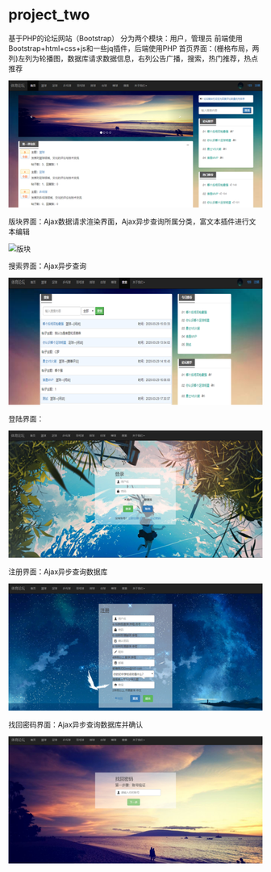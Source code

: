 # project_two
基于PHP的论坛网站（Bootstrap）
分为两个模块：用户，管理员
前端使用Bootstrap+html+css+js和一些jq插件，后端使用PHP
首页界面：(栅格布局，两列)左列为轮播图，数据库请求数据信息，右列公告广播，搜索，热门推荐，热点推荐


![首页](https://github.com/processofeffort/project_two/blob/master/首页.png)


版块界面：Ajax数据请求渲染界面，Ajax异步查询所属分类，富文本插件进行文本编辑


![版块](https://github.com/processofeffort/project_two/blob/master/详细界面.png)


搜索界面：Ajax异步查询


![搜索](https://github.com/processofeffort/project_two/blob/master/搜索.png)


登陆界面：


![登陆](https://github.com/processofeffort/project_two/blob/master/登陆.png)


注册界面：Ajax异步查询数据库


![注册](https://github.com/processofeffort/project_two/blob/master/注册.png)


找回密码界面：Ajax异步查询数据库并确认


![找回密码](https://github.com/processofeffort/project_two/blob/master/找回密码.png)

